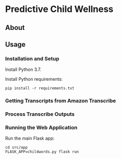 # Predictive Child Wellness

## About



## Usage

### Installation and Setup

Install Python 3.7.

Install Python requirements:
```
pip install -r requirements.txt
```

### Getting Transcripts from Amazon Transcribe

### Process Transcribe Outputs

### Running the Web Application

Run the main Flask app:
```
cd src/app
FLASK_APP=childwords.py flask run
```
